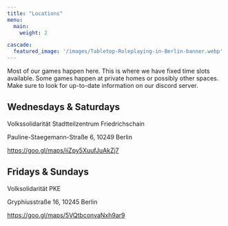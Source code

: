 ```yaml
---
title: "Locations"
menu:
  main:
    weight: 2

cascade:
  featured_image: '/images/Tabletop-Roleplaying-in-Berlin-banner.webp'
---
```


Most of our games happen here. This is where we have fixed time slots available. Some games happen at private homes or possibly other spaces.
Make sure to look for up-to-date information on our discord server.

## Wednesdays & Saturdays

Volkssolidarität Stadtteilzentrum Friedrichschain

Pauline-Staegemann-Straße 6, 10249 Berlin

https://goo.gl/maps/iiZpy5XuufJuAkZj7

## Fridays & Sundays

Volksolidarität PKE

Gryphiusstraße 16, 10245 Berlin

https://goo.gl/maps/5VQtbconvaNxh9ar9
